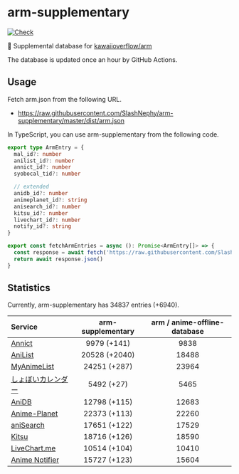# arm-supplementary

[![Check](https://github.com/SlashNephy/arm-supplementary/actions/workflows/check-node.yml/badge.svg)](https://github.com/SlashNephy/arm-supplementary/actions/workflows/check-node.yml)

💊 Supplemental database for [kawaiioverflow/arm](https://github.com/kawaiioverflow/arm)

The database is updated once an hour by GitHub Actions.

## Usage

Fetch arm.json from the following URL.

- https://raw.githubusercontent.com/SlashNephy/arm-supplementary/master/dist/arm.json

In TypeScript, you can use arm-supplementary from the following code.

```TypeScript
export type ArmEntry = {
  mal_id?: number
  anilist_id?: number
  annict_id?: number
  syobocal_tid?: number

  // extended
  anidb_id?: number
  animeplanet_id?: string
  anisearch_id?: number
  kitsu_id?: number
  livechart_id?: number
  notify_id?: string
}

export const fetchArmEntries = async (): Promise<ArmEntry[]> => {
  const response = await fetch('https://raw.githubusercontent.com/SlashNephy/arm-supplementary/master/dist/arm.json')
  return await response.json()
}
```

## Statistics

Currently, arm-supplementary has 34837 entries (+6940).

| Service                                     | arm-supplementary | arm / anime-offline-database |
| :------------------------------------------ | :---------------: | :--------------------------: |
| [Annict](https://annict.com)                |    9979 (+141)    |             9838             |
| [AniList](https://anilist.co)               |   20528 (+2040)   |            18488             |
| [MyAnimeList](https://myanimelist.net)      |   24251 (+287)    |            23964             |
| [しょぼいカレンダー](https://cal.syoboi.jp) |    5492 (+27)     |             5465             |
| [AniDB](https://anidb.net)                  |   12798 (+115)    |            12683             |
| [Anime-Planet](https://anime-planet.com)    |   22373 (+113)    |            22260             |
| [aniSearch](https://anisearch.com)          |   17651 (+122)    |            17529             |
| [Kitsu](https://kitsu.io)                   |   18716 (+126)    |            18590             |
| [LiveChart.me](https://livechart.me)        |   10514 (+104)    |            10410             |
| [Anime Notifier](https://notify.moe)        |   15727 (+123)    |            15604             |

